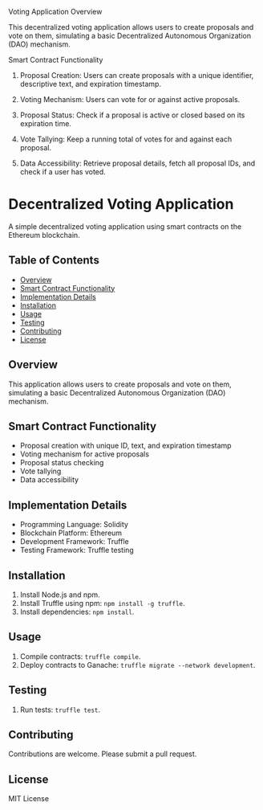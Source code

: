 Voting Application Overview

This decentralized voting application allows users to create proposals and vote on them, simulating a basic Decentralized Autonomous Organization (DAO) mechanism.

Smart Contract Functionality

1. Proposal Creation: Users can create proposals with a unique identifier, descriptive text, and expiration timestamp.

2. Voting Mechanism: Users can vote for or against active proposals.

3. Proposal Status: Check if a proposal is active or closed based on its expiration time.

4. Vote Tallying: Keep a running total of votes for and against each proposal.

5. Data Accessibility: Retrieve proposal details, fetch all proposal IDs, and check if a user has voted.

# Decentralized Voting Application

A simple decentralized voting application using smart contracts on the Ethereum blockchain.

## Table of Contents

- [Overview](#overview)
- [Smart Contract Functionality](#smart-contract-functionality)
- [Implementation Details](#implementation-details)
- [Installation](#installation)
- [Usage](#usage)
- [Testing](#testing)
- [Contributing](#contributing)
- [License](#license)

## Overview

This application allows users to create proposals and vote on them, simulating a basic Decentralized Autonomous Organization (DAO) mechanism.

## Smart Contract Functionality

- Proposal creation with unique ID, text, and expiration timestamp
- Voting mechanism for active proposals
- Proposal status checking
- Vote tallying
- Data accessibility

## Implementation Details

- Programming Language: Solidity
- Blockchain Platform: Ethereum
- Development Framework: Truffle
- Testing Framework: Truffle testing

## Installation

1.  Install Node.js and npm.
2.  Install Truffle using npm: `npm install -g truffle`.
3.  Install dependencies: `npm install`.

## Usage

1.  Compile contracts: `truffle compile`.
2.  Deploy contracts to Ganache: `truffle migrate --network development`.

## Testing

1.  Run tests: `truffle test`.

## Contributing

Contributions are welcome. Please submit a pull request.

## License

MIT License
